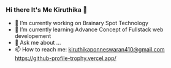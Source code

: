 ### Hi there It's Me Kiruthika 👋
- 🔭 I’m currently working on Brainary Spot Technology
- 🌱 I’m currently learning Advance Concept of Fullstack web developement
- 💬 Ask me about ...
- 📫 How to reach me: kiruthikaponneswaran410@gmail.com
https://github-profile-trophy.vercel.app/

